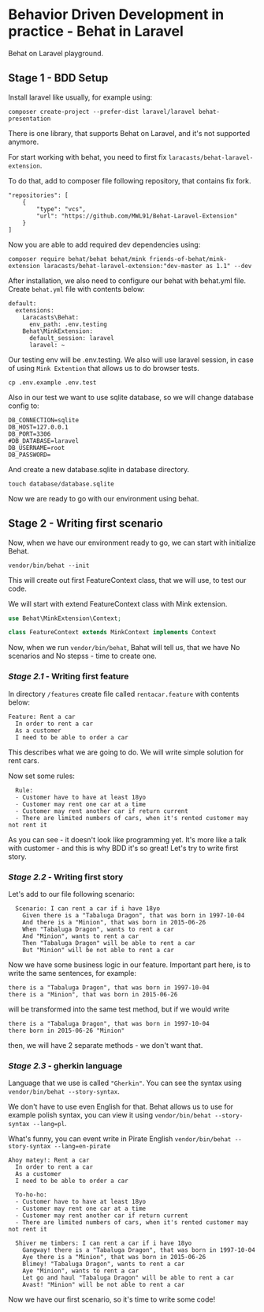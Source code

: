 # Behavior Driven Development in practice - Behat in Laravel
Behat on Laravel playground.

## Stage 1 - BDD Setup

Install laravel like usually, for example using:

```
composer create-project --prefer-dist laravel/laravel behat-presentation
```

There is one library, that supports Behat on Laravel, and it's not supported anymore.

For start working with behat, you need to first fix `laracasts/behat-laravel-extension`. 

To do that, add to composer file following repository, that contains fix fork.

```
"repositories": [
    {
        "type": "vcs",
        "url": "https://github.com/MWL91/Behat-Laravel-Extension"
    }
]
```

Now you are able to add required dev dependencies using:

```
composer require behat/behat behat/mink friends-of-behat/mink-extension laracasts/behat-laravel-extension:"dev-master as 1.1" --dev
```

After installation, we also need to configure our behat with behat.yml file. Create `behat.yml` file with contents below:

```
default:
  extensions:
    Laracasts\Behat:
      env_path: .env.testing
    Behat\MinkExtension:
      default_session: laravel
      laravel: ~
```

Our testing env will be .env.testing. We also will use laravel session, in case of using `Mink Extention` that allows us to do browser tests.

```
cp .env.example .env.test
```

Also in our test we want to use sqlite database, so we will change database config to:

```
DB_CONNECTION=sqlite
DB_HOST=127.0.0.1
DB_PORT=3306
#DB_DATABASE=laravel
DB_USERNAME=root
DB_PASSWORD=
```

And create a new database.sqlite in database directory.

```
touch database/database.sqlite
```

Now we are ready to go with our environment using behat.

## Stage 2 - Writing first scenario

Now, when we have our environment ready to go, we can start with initialize Behat.

```
vendor/bin/behat --init
```

This will create out first FeatureContext class, that we will use, to test our code.

We will start with extend FeatureContext class with Mink extension.

```php
use Behat\MinkExtension\Context;

class FeatureContext extends MinkContext implements Context
```

Now, when we run `vendor/bin/behat`, Bahat will tell us, that we have No scenarios and No stepss - time to create one.

### *Stage 2.1* - Writing first feature

In directory `/features` create file called `rentacar.feature` with contents below:

```gherkin
Feature: Rent a car
  In order to rent a car
  As a customer
  I need to be able to order a car
```

This describes what we are going to do. We will write simple solution for rent cars.

Now set some rules:

```gherkin
  Rule:
  - Customer have to have at least 18yo
  - Customer may rent one car at a time
  - Customer may rent another car if return current
  - There are limited numbers of cars, when it's rented customer may not rent it
```

As you can see - it doesn't look like programming yet. It's more like a talk with customer - and this is why BDD it's so great! Let's try to write first story.

### *Stage 2.2* - Writing first story

Let's add to our file following scenario:

```gherkin
  Scenario: I can rent a car if i have 18yo
    Given there is a "Tabaluga Dragon", that was born in 1997-10-04
    And there is a "Minion", that was born in 2015-06-26
    When "Tabaluga Dragon", wants to rent a car
    And "Minion", wants to rent a car
    Then "Tabaluga Dragon" will be able to rent a car
    But "Minion" will be not able to rent a car
```

Now we have some business logic in our feature. Important part here, is to write the same sentences, for example:

```
there is a "Tabaluga Dragon", that was born in 1997-10-04
there is a "Minion", that was born in 2015-06-26
```

will be transformed into the same test method, but if we would write

```
there is a "Tabaluga Dragon", that was born in 1997-10-04
there born in 2015-06-26 "Minion" 
```

then, we will have 2 separate methods - we don't want that.

### *Stage 2.3* - gherkin language

Language that we use is called `"Gherkin"`. You can see the syntax using `vendor/bin/behat --story-syntax`.

We don't have to use even English for that.
Behat allows us to use for example polish syntax, you can view it using `vendor/bin/behat --story-syntax --lang=pl`.

What's funny, you can event write in Pirate English `vendor/bin/behat --story-syntax --lang=en-pirate`

```
Ahoy matey!: Rent a car
  In order to rent a car
  As a customer
  I need to be able to order a car

  Yo-ho-ho:
  - Customer have to have at least 18yo
  - Customer may rent one car at a time
  - Customer may rent another car if return current
  - There are limited numbers of cars, when it's rented customer may not rent it

  Shiver me timbers: I can rent a car if i have 18yo
    Gangway! there is a "Tabaluga Dragon", that was born in 1997-10-04
    Aye there is a "Minion", that was born in 2015-06-26
    Blimey! "Tabaluga Dragon", wants to rent a car
    Aye "Minion", wants to rent a car
    Let go and haul "Tabaluga Dragon" will be able to rent a car
    Avast! "Minion" will be not able to rent a car
```

Now we have our first scenario, so it's time to write some code!